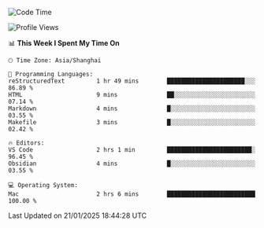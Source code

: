 <!--START_SECTION:waka-->
![Code Time](http://img.shields.io/badge/Code%20Time-530%20hrs%2032%20mins-blue)

![Profile Views](http://img.shields.io/badge/Profile%20Views-0-blue)

📊 **This Week I Spent My Time On** 

```text
🕑︎ Time Zone: Asia/Shanghai

💬 Programming Languages: 
reStructuredText         1 hr 49 mins        ██████████████████████░░░   86.89 % 
HTML                     9 mins              ██░░░░░░░░░░░░░░░░░░░░░░░   07.14 % 
Markdown                 4 mins              █░░░░░░░░░░░░░░░░░░░░░░░░   03.55 % 
Makefile                 3 mins              █░░░░░░░░░░░░░░░░░░░░░░░░   02.42 % 

🔥 Editors: 
VS Code                  2 hrs 1 min         ████████████████████████░   96.45 % 
Obsidian                 4 mins              █░░░░░░░░░░░░░░░░░░░░░░░░   03.55 % 

💻 Operating System: 
Mac                      2 hrs 6 mins        █████████████████████████   100.00 % 
```


 Last Updated on 21/01/2025 18:44:28 UTC
<!--END_SECTION:waka-->
